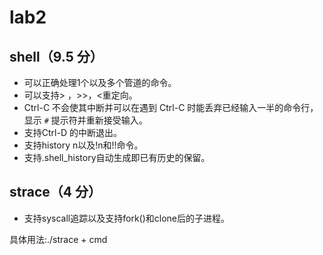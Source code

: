 # lab2

## shell（9.5 分）

* 可以正确处理1个以及多个管道的命令。
* 可以支持> ，>>，<重定向。
* Ctrl-C 不会使其中断并可以在遇到 Ctrl-C 时能丢弃已经输入一半的命令行，显示 `#` 提示符并重新接受输入。
* 支持Ctrl-D 的中断退出。
* 支持history n以及!n和!!命令。
* 支持.shell_history自动生成即已有历史的保留。

## strace（4 分）

* 支持syscall追踪以及支持fork()和clone后的子进程。

具体用法:./strace + cmd